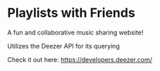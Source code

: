 # Playlists with Friends
A fun and collaborative music sharing website!

Utilizes the Deezer API for its querying 


Check it out here: https://developers.deezer.com/